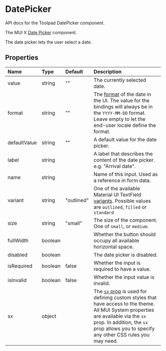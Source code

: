 <!-- This file has been auto-generated using `pnpm docs:build:api`. -->

# DatePicker

<p class="description">API docs for the Toolpad DatePicker component.</p>

The MUI X [Date Picker](https://mui.com/x/react-date-pickers/date-picker/) component.

The date picker lets the user select a date.

## Properties

| Name                                        | Type                                   | Default                                      | Description                                                                                                                                                                                                                                                                          |
| :------------------------------------------ | :------------------------------------- | :------------------------------------------- | :----------------------------------------------------------------------------------------------------------------------------------------------------------------------------------------------------------------------------------------------------------------------------------- |
| <span class="prop-name">value</span>        | <span class="prop-type">string</span>  | <span class="prop-default">""</span>         | The currently selected date.                                                                                                                                                                                                                                                         |
| <span class="prop-name">format</span>       | <span class="prop-type">string</span>  | <span class="prop-default">""</span>         | The [format](https://day.js.org/docs/en/display/format) of the date in the UI. The value for the bindings will always be in the `YYYY-MM-DD` format. Leave empty to let the end-user locale define the format.                                                                       |
| <span class="prop-name">defaultValue</span> | <span class="prop-type">string</span>  | <span class="prop-default">""</span>         | A default value for the date picker.                                                                                                                                                                                                                                                 |
| <span class="prop-name">label</span>        | <span class="prop-type">string</span>  |                                              | A label that describes the content of the date picker. e.g. "Arrival date".                                                                                                                                                                                                          |
| <span class="prop-name">name</span>         | <span class="prop-type">string</span>  |                                              | Name of this input. Used as a reference in form data.                                                                                                                                                                                                                                |
| <span class="prop-name">variant</span>      | <span class="prop-type">string</span>  | <span class="prop-default">"outlined"</span> | One of the available Material UI TextField [variants](https://mui.com/material-ui/react-button/#basic-button). Possible values are `outlined`, `filled` or `standard`                                                                                                                |
| <span class="prop-name">size</span>         | <span class="prop-type">string</span>  | <span class="prop-default">"small"</span>    | The size of the component. One of `small`, or `medium`.                                                                                                                                                                                                                              |
| <span class="prop-name">fullWidth</span>    | <span class="prop-type">boolean</span> |                                              | Whether the button should occupy all available horizontal space.                                                                                                                                                                                                                     |
| <span class="prop-name">disabled</span>     | <span class="prop-type">boolean</span> |                                              | The date picker is disabled.                                                                                                                                                                                                                                                         |
| <span class="prop-name">isRequired</span>   | <span class="prop-type">boolean</span> | <span class="prop-default">false</span>      | Whether the input is required to have a value.                                                                                                                                                                                                                                       |
| <span class="prop-name">isInvalid</span>    | <span class="prop-type">boolean</span> | <span class="prop-default">false</span>      | Whether the input value is invalid.                                                                                                                                                                                                                                                  |
| <span class="prop-name">sx</span>           | <span class="prop-type">object</span>  |                                              | The [`sx` prop](https://mui.com/system/getting-started/the-sx-prop/) is used for defining custom styles that have access to the theme. All MUI System properties are available via the `sx` prop. In addition, the `sx` prop allows you to specify any other CSS rules you may need. |
